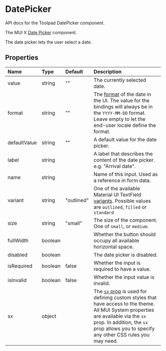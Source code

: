 <!-- This file has been auto-generated using `pnpm docs:build:api`. -->

# DatePicker

<p class="description">API docs for the Toolpad DatePicker component.</p>

The MUI X [Date Picker](https://mui.com/x/react-date-pickers/date-picker/) component.

The date picker lets the user select a date.

## Properties

| Name                                        | Type                                   | Default                                      | Description                                                                                                                                                                                                                                                                          |
| :------------------------------------------ | :------------------------------------- | :------------------------------------------- | :----------------------------------------------------------------------------------------------------------------------------------------------------------------------------------------------------------------------------------------------------------------------------------- |
| <span class="prop-name">value</span>        | <span class="prop-type">string</span>  | <span class="prop-default">""</span>         | The currently selected date.                                                                                                                                                                                                                                                         |
| <span class="prop-name">format</span>       | <span class="prop-type">string</span>  | <span class="prop-default">""</span>         | The [format](https://day.js.org/docs/en/display/format) of the date in the UI. The value for the bindings will always be in the `YYYY-MM-DD` format. Leave empty to let the end-user locale define the format.                                                                       |
| <span class="prop-name">defaultValue</span> | <span class="prop-type">string</span>  | <span class="prop-default">""</span>         | A default value for the date picker.                                                                                                                                                                                                                                                 |
| <span class="prop-name">label</span>        | <span class="prop-type">string</span>  |                                              | A label that describes the content of the date picker. e.g. "Arrival date".                                                                                                                                                                                                          |
| <span class="prop-name">name</span>         | <span class="prop-type">string</span>  |                                              | Name of this input. Used as a reference in form data.                                                                                                                                                                                                                                |
| <span class="prop-name">variant</span>      | <span class="prop-type">string</span>  | <span class="prop-default">"outlined"</span> | One of the available Material UI TextField [variants](https://mui.com/material-ui/react-button/#basic-button). Possible values are `outlined`, `filled` or `standard`                                                                                                                |
| <span class="prop-name">size</span>         | <span class="prop-type">string</span>  | <span class="prop-default">"small"</span>    | The size of the component. One of `small`, or `medium`.                                                                                                                                                                                                                              |
| <span class="prop-name">fullWidth</span>    | <span class="prop-type">boolean</span> |                                              | Whether the button should occupy all available horizontal space.                                                                                                                                                                                                                     |
| <span class="prop-name">disabled</span>     | <span class="prop-type">boolean</span> |                                              | The date picker is disabled.                                                                                                                                                                                                                                                         |
| <span class="prop-name">isRequired</span>   | <span class="prop-type">boolean</span> | <span class="prop-default">false</span>      | Whether the input is required to have a value.                                                                                                                                                                                                                                       |
| <span class="prop-name">isInvalid</span>    | <span class="prop-type">boolean</span> | <span class="prop-default">false</span>      | Whether the input value is invalid.                                                                                                                                                                                                                                                  |
| <span class="prop-name">sx</span>           | <span class="prop-type">object</span>  |                                              | The [`sx` prop](https://mui.com/system/getting-started/the-sx-prop/) is used for defining custom styles that have access to the theme. All MUI System properties are available via the `sx` prop. In addition, the `sx` prop allows you to specify any other CSS rules you may need. |
